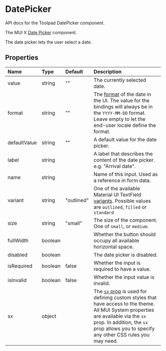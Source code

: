 <!-- This file has been auto-generated using `pnpm docs:build:api`. -->

# DatePicker

<p class="description">API docs for the Toolpad DatePicker component.</p>

The MUI X [Date Picker](https://mui.com/x/react-date-pickers/date-picker/) component.

The date picker lets the user select a date.

## Properties

| Name                                        | Type                                   | Default                                      | Description                                                                                                                                                                                                                                                                          |
| :------------------------------------------ | :------------------------------------- | :------------------------------------------- | :----------------------------------------------------------------------------------------------------------------------------------------------------------------------------------------------------------------------------------------------------------------------------------- |
| <span class="prop-name">value</span>        | <span class="prop-type">string</span>  | <span class="prop-default">""</span>         | The currently selected date.                                                                                                                                                                                                                                                         |
| <span class="prop-name">format</span>       | <span class="prop-type">string</span>  | <span class="prop-default">""</span>         | The [format](https://day.js.org/docs/en/display/format) of the date in the UI. The value for the bindings will always be in the `YYYY-MM-DD` format. Leave empty to let the end-user locale define the format.                                                                       |
| <span class="prop-name">defaultValue</span> | <span class="prop-type">string</span>  | <span class="prop-default">""</span>         | A default value for the date picker.                                                                                                                                                                                                                                                 |
| <span class="prop-name">label</span>        | <span class="prop-type">string</span>  |                                              | A label that describes the content of the date picker. e.g. "Arrival date".                                                                                                                                                                                                          |
| <span class="prop-name">name</span>         | <span class="prop-type">string</span>  |                                              | Name of this input. Used as a reference in form data.                                                                                                                                                                                                                                |
| <span class="prop-name">variant</span>      | <span class="prop-type">string</span>  | <span class="prop-default">"outlined"</span> | One of the available Material UI TextField [variants](https://mui.com/material-ui/react-button/#basic-button). Possible values are `outlined`, `filled` or `standard`                                                                                                                |
| <span class="prop-name">size</span>         | <span class="prop-type">string</span>  | <span class="prop-default">"small"</span>    | The size of the component. One of `small`, or `medium`.                                                                                                                                                                                                                              |
| <span class="prop-name">fullWidth</span>    | <span class="prop-type">boolean</span> |                                              | Whether the button should occupy all available horizontal space.                                                                                                                                                                                                                     |
| <span class="prop-name">disabled</span>     | <span class="prop-type">boolean</span> |                                              | The date picker is disabled.                                                                                                                                                                                                                                                         |
| <span class="prop-name">isRequired</span>   | <span class="prop-type">boolean</span> | <span class="prop-default">false</span>      | Whether the input is required to have a value.                                                                                                                                                                                                                                       |
| <span class="prop-name">isInvalid</span>    | <span class="prop-type">boolean</span> | <span class="prop-default">false</span>      | Whether the input value is invalid.                                                                                                                                                                                                                                                  |
| <span class="prop-name">sx</span>           | <span class="prop-type">object</span>  |                                              | The [`sx` prop](https://mui.com/system/getting-started/the-sx-prop/) is used for defining custom styles that have access to the theme. All MUI System properties are available via the `sx` prop. In addition, the `sx` prop allows you to specify any other CSS rules you may need. |
